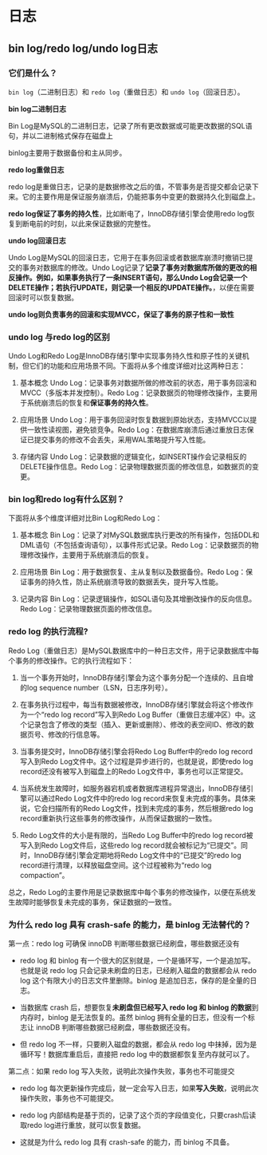 # 日志

## bin log/redo log/undo log日志

### 它们是什么？

`bin log`（二进制日志）和 `redo log`（重做日志）和 `undo log`（回滚日志）。

**bin log二进制日志**

Bin Log是MySQL的二进制日志，记录了所有更改数据或可能更改数据的SQL语句，并以二进制格式保存在磁盘上

binlog主要用于数据备份和主从同步。

**redo log重做日志**

redo log是重做日志，记录的是数据修改之后的值，不管事务是否提交都会记录下来。它的主要作用是保证服务崩溃后，仍能把事务中变更的数据持久化到磁盘上。

**redo log保证了事务的持久性**，比如断电了，InnoDB存储引擎会使用redo log恢复到断电前的时刻，以此来保证数据的完整性。

**undo log回滚日志**

Undo Log是MySQL的回滚日志，它用于在事务回滚或者数据库崩溃时撤销已提交的事务对数据库的修改。Undo Log记录了**记录了事务对数据库所做的更改的相反操作。例如，如果事务执行了一条INSERT语句，那么Undo Log会记录一个DELETE操作；若执行UPDATE，则记录一个相反的UPDATE操作。**，以便在需要回滚时可以恢复数据。

**undo log则负责事务的回滚和实现MVCC，保证了事务的原子性和一致性**

### undo log 与redo log的区别

Undo Log和Redo Log是InnoDB存储引擎中实现事务持久性和原子性的关键机制，但它们的功能和应用场景不同。下面将从多个维度详细对比这两种日志：

1. 基本概念 Undo Log：记录事务对数据所做的修改前的状态，用于事务回滚和MVCC（多版本并发控制）。Redo Log：记录数据页的物理修改操作，主要用于系统崩溃后的恢复和**保证事务的持久性**。

2. 应用场景 Undo Log：用于事务回滚时恢复数据到原始状态，支持MVCC以提供一致性读视图，避免锁竞争。Redo Log：在数据库崩溃后通过重放日志保证已提交事务的修改不会丢失，采用WAL策略提升写入性能。

3. 存储内容 Undo Log：记录数据的逻辑变化，如INSERT操作会记录相反的DELETE操作信息。Redo Log：记录物理数据页面的修改信息，如数据页的变更。

### bin log和redo log有什么区别？

下面将从多个维度详细对比Bin Log和Redo Log：

1. 基本概念 Bin Log：记录了对MySQL数据库执行更改的所有操作，包括DDL和DML语句（不包括查询语句），以事件形式记录。Redo Log：记录数据页的物理修改操作，主要用于系统崩溃后的恢复。

2. 应用场景 Bin Log：用于数据恢复、主从复制以及数据备份。Redo Log：保证事务的持久性，防止系统崩溃导致的数据丢失，提升写入性能。

3. 记录内容 Bin Log：记录逻辑操作，如SQL语句及其增删改操作的反向信息。Redo Log：记录物理数据页面的修改信息。

### redo log 的执行流程?

Redo Log（重做日志）是MySQL数据库中的一种日志文件，用于记录数据库中每个事务的修改操作。它的执行流程如下：

1. 当一个事务开始时，InnoDB存储引擎会为这个事务分配一个连续的、且自增的log sequence number（LSN，日志序列号）。

2. 在事务执行过程中，每当有数据被修改，InnoDB存储引擎就会将这个修改作为一个“redo log record”写入到Redo Log Buffer（重做日志缓冲区）中。这个记录包含了修改的类型（插入、更新或删除）、修改的表空间ID、修改的数据页号、修改的行信息等。

3. 当事务提交时，InnoDB存储引擎会将Redo Log Buffer中的redo log record写入到Redo Log文件中。这个过程是异步进行的，也就是说，即使redo log record还没有被写入到磁盘上的Redo Log文件中，事务也可以正常提交。

4. 当系统发生故障时，如服务器宕机或者数据库进程异常退出，InnoDB存储引擎可以通过Redo Log文件中的redo log record来恢复未完成的事务。具体来说，它会扫描所有的Redo Log文件，找到未完成的事务，然后根据redo log record重新执行这些事务的修改操作，从而保证数据的一致性。

5. Redo Log文件的大小是有限的，当Redo Log Buffer中的redo log record被写入到Redo Log文件后，这些redo log record就会被标记为“已提交”。同时，InnoDB存储引擎会定期地将Redo Log文件中的“已提交”的redo log record进行清理，以释放磁盘空间。这个过程被称为“redo log compaction”。

总之，Redo Log的主要作用是记录数据库中每个事务的修改操作，以便在系统发生故障时能够恢复未完成的事务，保证数据的一致性。

### 为什么 redo log 具有 crash-safe 的能力，是 binlog 无法替代的？

第一点：redo log 可确保 innoDB 判断哪些数据已经刷盘，哪些数据还没有

* redo log 和 binlog 有一个很大的区别就是，一个是循环写，一个是追加写。也就是说 redo log 只会记录未刷盘的日志，已经刷入磁盘的数据都会从 redo log 这个有限大小的日志文件里删除。binlog 是追加日志，保存的是全量的日志。

* 当数据库 crash 后，想要恢复**未刷盘但已经写入 redo log 和 binlog 的数据**到内存时，binlog 是无法恢复的。虽然 binlog 拥有全量的日志，但没有一个标志让 innoDB 判断哪些数据已经刷盘，哪些数据还没有。

* 但 redo log 不一样，只要刷入磁盘的数据，都会从 redo log 中抹掉，因为是循环写！数据库重启后，直接把 redo log 中的数据都恢复至内存就可以了。

第二点：如果 redo log 写入失败，说明此次操作失败，事务也不可能提交

* redo log 每次更新操作完成后，就一定会写入日志，如果**写入失败**，说明此次操作失败，事务也不可能提交。

* redo log 内部结构是基于页的，记录了这个页的字段值变化，只要crash后读取redo log进行重放，就可以恢复数据。

* 这就是为什么 redo log 具有 crash-safe 的能力，而 binlog 不具备。
